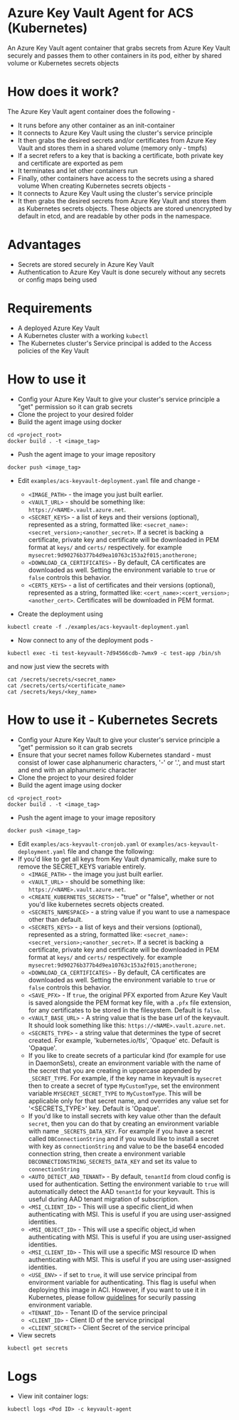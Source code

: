 # Azure Key Vault Agent for ACS (Kubernetes)
An Azure Key Vault agent container that grabs secrets from Azure Key Vault securely and passes them to other containers in its pod, either by shared volume or Kubernetes secrets objects

# How does it work?
The Azure Key Vault agent container does the following -
* It runs before any other container as an init-container
* It connects to Azure Key Vault using the cluster's service principle
* It then grabs the desired secrets and/or certificates from Azure Key Vault and stores them in a shared volume (memory only - tmpfs)
* If a secret refers to a key that is backing a certificate, both private key and certificate are exported as pem
* It terminates and let other containers run
* Finally, other containers have access to the secrets using a shared volume
When creating Kubernetes secrets objects -
* It connects to Azure Key Vault using the cluster's service principle
* It then grabs the desired secrets from Azure Key Vault and stores them as Kubernetes secrets objects. These objects are stored unencrypted by default in etcd, and are readable by other pods in the namespace.

# Advantages
* Secrets are stored securely in Azure Key Vault
* Authentication to Azure Key Vault is done securely without any secrets or config maps being used

# Requirements
* A deployed Azure Key Vault
* A Kubernetes cluster with a working `kubectl`
* The Kubernetes cluster's Service principal is added to the Access policies of the Key Vault

# How to use it
* Config your Azure Key Vault to give your cluster's service principle a "get" permission so it can grab secrets
* Clone the project to your desired folder
* Build the agent image using docker
```
cd <project_root>
docker build . -t <image_tag>
```
* Push the agent image to your image repository
```
docker push <image_tag>
```

* Edit `examples/acs-keyvault-deployment.yaml` file and change -
  * `<IMAGE_PATH>` - the image you just built earlier.
  * `<VAULT_URL>` - should be something like: `https://<NAME>.vault.azure.net`.
  * `<SECRET_KEYS>` - a list of keys and their versions (optional), represented as a string, formatted like: `<secret_name>:<secret_version>;<another_secret>`. If a secret is backing a certificate, private key and certificate will be downloaded in PEM format at `keys/` and `certs/` respectively.
  for example
  `mysecret:9d90276b377b4d9ea10763c153a2f015;anotherone;`
  * `<DOWNLOAD_CA_CERTIFICATES>` - By default, CA certificates are downloaded as well. Setting the environment variable to `true` or `false` controls this behavior.
  * `<CERTS_KEYS>` - a list of certificates and their versions (optional), represented as a string, formatted like: `<cert_name>:<cert_version>;<another_cert>`. Certificates will be downloaded in PEM format.


* Create the deployment using
```
kubectl create -f ./examples/acs-keyvault-deployment.yaml
```
* Now connect to any of the deployment pods -
```
kubectl exec -ti test-keyvault-7d94566cdb-7wmx9 -c test-app /bin/sh
```
and now just view the secrets with
```
cat /secrets/secrets/<secret_name>
cat /secrets/certs/<certificate_name>
cat /secrets/keys/<key_name>
```

# How to use it - Kubernetes Secrets
* Config your Azure Key Vault to give your cluster's service principle a "get" permission so it can grab secrets
* Ensure that your secret names follow Kubernetes standard - must consist of lower case alphanumeric characters, '-' or '.', and must start and end with an alphanumeric character
* Clone the project to your desired folder
* Build the agent image using docker
```
cd <project_root>
docker build . -t <image_tag>
```
* Push the agent image to your image repository
```
docker push <image_tag>
```
* Edit `examples/acs-keyvault-cronjob.yaml` or `examples/acs-keyvault-deployment.yaml` file and change the following:
* If you'd like to get all keys from Key Vault dynamically, make sure to remove the SECRET_KEYS variable entirely.
  * `<IMAGE_PATH>` - the image you just built earlier.
  * `<VAULT_URL>` - should be something like: `https://<NAME>.vault.azure.net`.
  * `<CREATE_KUBERNETES_SECRETS>` - "true" or "false", whether or not you'd like kubernetes secrets objects created.
  * `<SECRETS_NAMESPACE>` - a string value if you want to use a namespace other than default.
  * `<SECRETS_KEYS>` - a list of keys and their versions (optional), represented as a string, formatted like: `<secret_name>:<secret_version>;<another_secret>`. If a secret is backing a certificate, private key and certificate will be downloaded in PEM format at `keys/` and `certs/` respectively.
  for example
  `mysecret:9d90276b377b4d9ea10763c153a2f015;anotherone;`
  * `<DOWNLOAD_CA_CERTIFICATES>` - By default, CA certificates are downloaded as well. Setting the environment variable to `true` or `false` controls this behavior.
  * `<SAVE_PFX>` - If `true`, the original PFX exported from Azure Key Vault is saved alongside the PEM format key file, with a `.pfx` file extension, for any certificates to be stored in the filesystem. Default is `false`.
  * `<VAULT_BASE_URL>` - A string value that is the base url of the keyvault. It should look something like this: `https://<NAME>.vault.azure.net`.
  * `<SECRETS_TYPE>` - a string value that determines the type of secret created. For example, 'kubernetes.io/tls', 'Opaque' etc. Default is 'Opaque'.
  * If you like to create secrets of a particular kind (for example for use in DaemonSets), create an environment variable with the name of the secret that you are creating in uppercase appended by `_SECRET_TYPE`. For example, if the key name in keyvault is `mysecret` then to create a secret of type `MyCustomType`, set the environment variable `MYSECRET_SECRET_TYPE` to `MyCustomType`. This will be applicable only for that secret name, and overrides any value set for '<SECRETS_TYPE>' key. Default is 'Opaque'.
  * If you'd like to install secrets with key value other than the default `secret`, then you can do that by creating an environment variable with name `_SECRETS_DATA_KEY`. For example if you have a secret called `DBConnectionString` and if you would like to install a secret with key as `connectionString` and value to be the base64 encoded connection string, then create a environment variable `DBCONNECTIONSTRING_SECRETS_DATA_KEY` and set its value to `connectionString`
  * `<AUTO_DETECT_AAD_TENANT>` - By default, `tenantId` from cloud config is used for authentication. Setting the environment variable to `true` will automatically detect the AAD `tenantId` for your keyvault. This is useful during AAD tenant migration of subscription.
  * `<MSI_CLIENT_ID>` - This will use a specific client_id when authenticating with MSI. This is useful if you are using user-assigned identities.
  * `<MSI_OBJECT_ID>` - This will use a specific object_id when authenticating with MSI. This is useful if you are using user-assigned identities.
  * `<MSI_CLIENT_ID>` - This will use a specific MSI resource ID when authenticating with MSI. This is useful if you are using user-assigned identities.
  * `<USE_ENV>` - if set to `true`, it will use service principal from envirorment variable for authenticating. This flag is useful when deploying this image in ACI. However, if you want to use it in Kubernetes, please follow [guidelines](https://kubernetes.io/docs/concepts/configuration/secret/#using-secrets-as-environment-variables) for securily passing environment variable.
  * `<TENANT_ID>` - Tenant ID of the service principal
  * `<CLIENT_ID>` - Client ID of the service principal
  * `<CLIENT_SECRET>` - Client Secret of the service principal
* View secrets
```
kubectl get secrets
```

# Logs
* View init container logs:
```
kubectl logs <Pod ID> -c keyvault-agent
```
